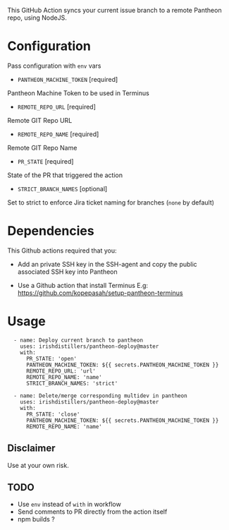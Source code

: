 This GitHub Action syncs your current issue branch to a remote Pantheon repo, using NodeJS.

# Configuration

Pass configuration with `env` vars

- `PANTHEON_MACHINE_TOKEN` [required]

Pantheon Machine Token to be used in Terminus

- `REMOTE_REPO_URL` [required]

Remote GIT Repo URL

- `REMOTE_REPO_NAME` [required]

Remote GIT Repo Name

- `PR_STATE` [required]

State of the PR that triggered the action

- `STRICT_BRANCH_NAMES` [optional]

Set to strict to enforce Jira ticket naming for branches (`none` by default)

# Dependencies

This Github actions required that you:

- Add an private SSH key in the SSH-agent and copy the public associated SSH key into Pantheon

- Use a Github action that install Terminus E.g: https://github.com/kopepasah/setup-pantheon-terminus

# Usage

```
  - name: Deploy current branch to pantheon
    uses: irishdistillers/pantheon-deploy@master
    with:
      PR_STATE: 'open'
      PANTHEON_MACHINE_TOKEN: ${{ secrets.PANTHEON_MACHINE_TOKEN }}
      REMOTE_REPO_URL: 'url'
      REMOTE_REPO_NAME: 'name'
      STRICT_BRANCH_NAMES: 'strict'
```

```
  - name: Delete/merge corresponding multidev in pantheon
    uses: irishdistillers/pantheon-deploy@master
    with:
      PR_STATE: 'close'
      PANTHEON_MACHINE_TOKEN: ${{ secrets.PANTHEON_MACHINE_TOKEN }}
      REMOTE_REPO_NAME: 'name'
```

## Disclaimer

Use at your own risk.


## TODO

- Use `env` instead of `with` in workflow
- Send comments to PR directly from the action itself
- npm builds ?